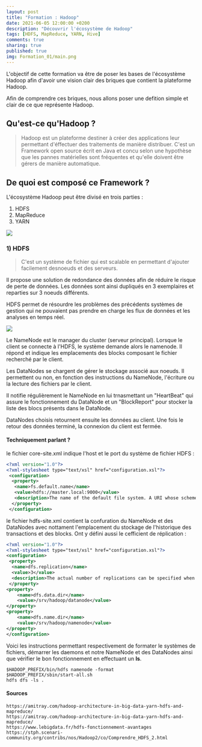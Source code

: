 ```yaml
---
layout: post
title: "Formation : Hadoop"
date: 2021-06-05 12:00:00 +0200
description: "Découvrir l'écosystème de Hadoop"
tags: [HDFS, MapReduce, YARN, Hive]
comments: true
sharing: true
published: true
img: Formation_01/main.png
---
```



L'objectif de cette formation va être de poser les bases de l'écosystème Hadoop afin d'avoir une vision clair des briques que contient la plateforme Hadoop.

Afin de comprendre ces briques, nous allons poser une defition simple et clair de ce que représente Hadoop.  
  
## Qu'est-ce qu'Hadoop ?
> Hadoop est un plateforme destiner à créer des applications leur permettant d'éffectuer des traitements de manière distribuer. C'est un Framework open source écrit en Java et concu selon une hypothèse que les pannes matérielles sont fréquentes et qu'elle doivent être gérers de manière automatique.

## De quoi est composé ce Framework ?

L'écosystème Hadoop peut être divisé en trois parties :

1. HDFS
2. MapReduce
3. YARN

![](https://amitray.com/wp-content/uploads/2021/04/Hadoop-Architecture-YARN-HDFS-MapReduce.jpg)

### 1) HDFS

> C'est un système de fichier qui est scalable en permettant d'ajouter facilement desnoeuds et des serveurs. 

Il propose une solution de redondance des données afin de réduire le risque de perte de données. Les données sont ainsi dupliqués en 3 exemplaires et reparties sur 3 noeuds différents.

HDFS permet de résourdre les problèmes des précédents systèmes de gestion qui ne pouvaient pas prendre en charge les flux de données et les analyses en temps réel.

![](https://www.lebigdata.fr/wp-content/uploads/2017/08/hdfs-fonctionnement.jpg)

Le NameNode est le manager du cluster (serveur principal). Lorsque le client se connecte à l'HDFS, le système demande alors le namenode. Il répond et indique les emplacements des blocks composant le fichier recherché par le client. 

Les DataNodes se chargent de gérer le stockage associé aux noeuds. Il permettent ou non, en fonction des instructions du NameNode, l'écriture ou la lecture des fichiers par le client.

Il notifie régulièrement le NameNode en lui trnasmettant un "HeartBeat" qui assure le fonctionnement du DataNode et un "BlockReport" pour stocker la liste des blocs présents dans le DataNode.

DataNodes choisis retournent ensuite les données au client. Une fois le retour des données terminé, la connexion du client est fermée.

#### Techniquement parlant ?

le fichier core-site.xml indique l'host et le port du système de fichier HDFS :

```xml
<?xml version="1.0"?>
<?xml-stylesheet type="text/xsl" href="configuration.xsl"?>
 <configuration>
  <property>
   <name>fs.default.name</name>
   <value>hdfs://master.local:9000</value>
   <description>The name of the default file system. A URI whose scheme and authority determine the FileSystem implementation.</description>
  </property>
 </configuration>
```

le fichier hdfs-site.xml contient la confuration du NameNode et des DataNodes avec nottament l'emplacement du stockage de l'historique des transactions et des blocks. Ont y défini aussi le cefficient de réplication :

```xml
<?xml version="1.0"?>
<?xml-stylesheet type="text/xsl" href="configuration.xsl"?>
<configuration>
 <property>
  <name>dfs.replication</name>
  <value>3</value>
  <description>The actual number of replications can be specified when the file is created.</description>
 </property>
<property>
    <name>dfs.data.dir</name>
    <value>/srv/hadoop/datanode</value>
</property>
<property>
    <name>dfs.name.dir</name>
    <value>/srv/hadoop/namenode</value>
</property>
</configuration>
```

Voici les instructions permettant respectivement de formater le systèmes de fichiers, démarrer les daemons et notre NameNode et des DataNodes ainsi que vérifier le bon fonctionnement en effectuant un **ls**.

```console
$HADOOP_PREFIX/bin/hdfs namenode -format
$HADOOP_PREFIX/sbin/start-all.sh
hdfs dfs -ls .
```

#### Sources
```
https://amitray.com/hadoop-architecture-in-big-data-yarn-hdfs-and-mapreduce/
https://amitray.com/hadoop-architecture-in-big-data-yarn-hdfs-and-mapreduce/
https://www.lebigdata.fr/hdfs-fonctionnement-avantages
https://stph.scenari-community.org/contribs/nos/Hadoop2/co/Comprendre_HDFS_2.html
```
